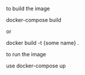 ﻿to build the image 

docker-compose build

or

docker build -t {some name} .

to run the image 

use docker-compose up
